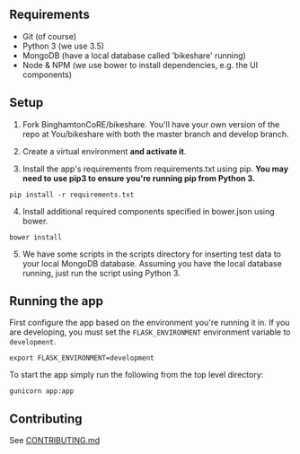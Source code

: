 ## Requirements

- Git (of course)
- Python 3 (we use 3.5)
- MongoDB (have a local database called 'bikeshare' running)
- Node & NPM (we use bower to install dependencies, e.g. the UI components)

## Setup

1) Fork BinghamtonCoRE/bikeshare. You'll have your own version of the repo at You/bikeshare with both the master branch and develop branch.

2) Create a virtual environment **and activate it**.

3) Install the app's requirements from requirements.txt using pip. **You may need to use pip3 to ensure you're running pip from Python 3.**

```
pip install -r requirements.txt
```

4) Install additional required components specified in bower.json using bower.

```
bower install
```

5) We have some scripts in the scripts directory for inserting test data to your local MongoDB database. Assuming you have the local database running, just run the script using Python 3.

## Running the app

First configure the app based on the environment you're running it in. If you are developing, you must set the `FLASK_ENVIRONMENT` environment variable to `development`.

```
export FLASK_ENVIRONMENT=development
```

To start the app simply run the following from the top level directory:

```
gunicorn app:app
```

## Contributing

See [CONTRIBUTING.md](https://github.com/BinghamtonCoRE/bikeshare/blob/develop/CONTRIBUTING.md)
